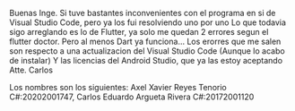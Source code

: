 Buenas Inge. 
Si tuve bastantes inconvenientes con el programa en si de Visual Studio Code, pero ya los fui resolviendo uno por uno
Lo que todavia sigo arreglando es lo de Flutter, ya solo me quedan 2 errores segun el flutter doctor. 
Pero al menos Dart ya funciona... 
Los erorres que me salen son respecto a una actualizacion del Visual Studio Code (Aunque lo acabo de instalar) 
Y las licencias del Android Studio, que ya las estoy aceptando 
Atte. Carlos

Los nombres son los siguientes:
Axel Xavier Reyes Tenorio C#:20202001747,
Carlos Eduardo Argueta Rivera C#:20172001120


